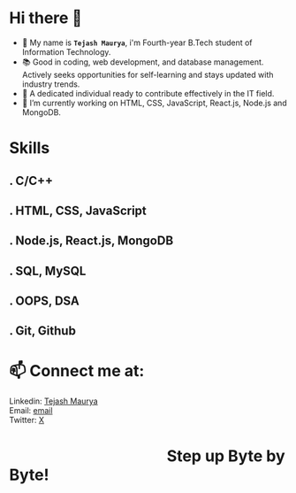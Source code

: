 # Hi there 👋
<!--
**MauryaTejash/MauryaTejash** is a ✨ _special_ ✨ repository because its `README.md` (this file) appears on your GitHub profile.

Here are some ideas to get you started:

- 🔭 I’m currently working on ...
- 🌱 I’m currently learning ...
- 👯 I’m looking to collaborate on ...
- 🤔 I’m looking for help with ...
- 💬 Ask me about ...
- 📫 How to reach me: ...
- 😄 Pronouns: ...
- ⚡ Fun fact: ...
-->

- 💬 My name is **`Tejash Maurya`**, i'm Fourth-year B.Tech student of Information Technology. 
- 📚 Good in coding, web development, and database management. Actively seeks opportunities for self-learning and stays updated with industry trends. 
- 💯 A dedicated individual ready to contribute effectively in the IT field.
- 🔭 I’m currently working on HTML, CSS, JavaScript, React.js, Node.js and MongoDB.

# Skills
## . C/C++
## . HTML, CSS, JavaScript
## . Node.js, React.js, MongoDB
## . SQL, MySQL
## . OOPS, DSA
## . Git, Github

# 📫 Connect me at:
Linkedin: [Tejash Maurya](https://www.linkedin.com/in/tejash-maurya-a87a2b212/)<br>
Email: [email](mailto:mauryatejash00@gmail.com)<br>
Twitter: [X](https://twitter.com/tejash_maurya)

# &nbsp; &nbsp; &nbsp; &nbsp; &nbsp; &nbsp; &nbsp; &nbsp; &nbsp; &nbsp;&nbsp; &nbsp; &nbsp; &nbsp; &nbsp;&nbsp; &nbsp; &nbsp; &nbsp; &nbsp;&nbsp; &nbsp; &nbsp; Step up Byte by Byte! 
